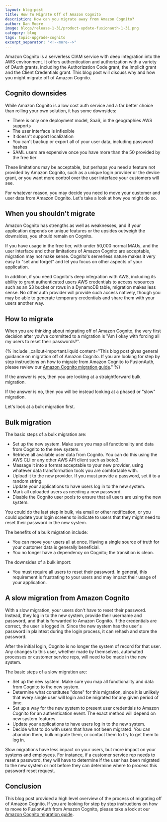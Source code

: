 ```yaml
---
layout: blog-post
title: How To Migrate Off of Amazon Cognito
description: How can you migrate away from Amazon Cognito?
author: Dan Moore
image: blogs/release-1-31/product-update-fusionauth-1-31.png
category: blog
tags: topic-upgrade-cognito
excerpt_separator: "<!--more-->"
---
```


Amazon Cognito is a serverless CIAM service with deep integration into the AWS environment. It offers authentication and authorization with a variety of OAuth grants, including the Authorization Code grant, the Implicit grant and the Client Credentials grant. This blog post will discuss why and how you might migrate off of Amazon Cognito.

<!--more-->

## Cognito downsides

While Amazon Cognito is a low cost auth service and a far better choice than rolling your own solution, it has some downsides:

* There is only one deployment model, SaaS, in the geographies AWS supports
* The user interface is inflexible
* It doesn't support localization
* You can't backup or export all of your user data, including password hashes
* SAML users are expensive once you have more than the 50 provided by the free tier

These limitations may be acceptable, but perhaps you need a feature not provided by Amazon Cognito, such as a unique login provider or the device grant, or you want more control over the user interface your customers will see. 

For whatever reason, you may decide you need to move your customer and user data from Amazon Cognito. Let's take a look at how you might do so.

## When you shouldn't migrate

Amazon Cognito has strengths as well as weaknesses, and if your application depends on unique features or the upsides outweigh the downsides, you should remain on Cognito.

If you have usage in the free tier, with under 50,000 normal MAUs, and the user interface and other limitations of Amazon Cognito are acceptable, migration may not make sense. Cognito's serverless nature makes it very easy to "set and forget" and let you focus on other aspects of your application.

In addition, if you need Cognito's deep integration with AWS, including its ability to grant authenticated users AWS credentials to access resources such as an S3 bucket or rows in a DynamoDB table, migration makes less sense. No other auth provider will provide such access natively, though you may be able to generate temporary credentials and share them with your users another way.

## How to migrate

When you are thinking about migrating off of Amazon Cognito, the very first decision after you've committed to a migration is "Am I okay with forcing all my users to reset their passwords?".

{% include _callout-important.liquid content="This blog post gives general guidance on migration off of Amazon Cognito. If you are looking for step by step instructions on how to migrate from Amazon Cognito to FusionAuth, please review our [Amazon Cognito migration guide](/docs/v1/tech/migration-guide/cognito/)." %}

If the answer is yes, then you are looking at a straightforward bulk migration. 

If the answer is no, then you will be instead looking at a phased or "slow" migration.

Let's look at a bulk migration first.

## Bulk migration

The basic steps of a bulk migration are:

* Set up the new system. Make sure you map all functionality and data from Cognito to the new system.
* Retrieve all available user data from Cognito. You can do this using the AWS CLI or any other AWS API client such as boto3.
* Massage it into a format acceptable to your new provider, using whatever data transformation tools you are comfortable with.
* Upload it to the new provider. If you must provide a password, set it to a random string.
* Update your applications to have users log in to the new system.
* Mark all uploaded users as needing a new password.
* Disable the Cognito user pools to ensure that all users are using the new system.

You could do the last step in bulk, via email or other notification, or you could update your login screens to indicate to users that they might need to reset their password in the new system.

The benefits of a bulk migration include:

* You can move your users all at once. Having a single source of truth for your customer data is generally beneficial.
* You no longer have a dependency on Cognito; the transition is clean.

The downsides of a bulk import:

* You must require all users to reset their password. In general, this requirement is frustrating to your users and may impact their usage of your application.

## A slow migration from Amazon Cognito

With a slow migration, your users don't have to reset their password. Instead, they log in to the new system, provide their username and password, and that is forwarded to Amazon Cognito. If the credentials are correct, the user is logged in. Since the new system has the user's password in plaintext during the login process, it can rehash and store the password. 

After the initial login, Cognito is no longer the system of record for that user. Any changes to this user, whether made by themselves, automated processes or customer service reps, will need to be made in the new system.

The basic steps of a slow migration are:

* Set up the new system. Make sure you map all functionality and data from Cognito to the new system.
* Determine what constitutes "done" for this migration, since it is unlikely that every single user will login and be migrated for any given period of time.
* Set up a way for the new system to present user credentials to Amazon Cognito for an authentication event. The exact method will depend on new system features.
* Update your applications to have users log in to the new system.
* Decide what to do with users that have not been migrated. You can abandon them, bulk migrate them, or contact them to try to get them to log in.

Slow migrations have less impact on your users, but more impact on your systems and employees. For instance, if a customer service rep needs to reset a password, they will have to determine if the user has been migrated to the new system or not before they can determine where to process this password reset request. 

## Conclusion


This blog post provided a high level overview of the process of migrating off of Amazon Cognito. If you are looking for step by step instructions on how to move to FusionAuth from Amazon Cognito, please take a look at our [Amazon Cognito migration guide](/docs/v1/tech/migration-guide/cognito/).
